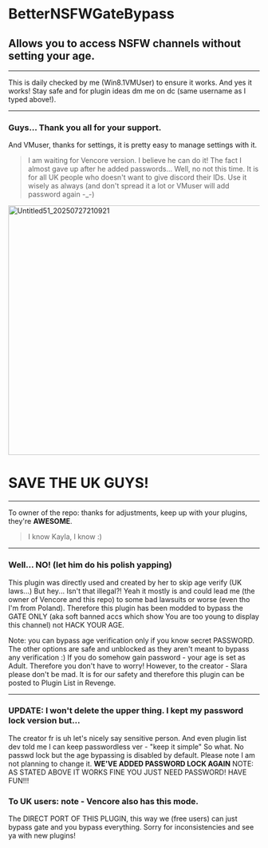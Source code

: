 # BetterNSFWGateBypass 
## Allows you to access NSFW channels without setting your age.

__ __
This is daily checked by me (Win8.1VMUser) to ensure it works. And yes it works!
Stay safe and for plugin ideas dm me on dc (same username as I typed above!).
__ __
### Guys... Thank you all for your support. 
And VMuser, thanks for settings, it is pretty easy to manage settings with it.
> I am waiting for Vencore version. I believe he can do it! The fact I almost gave up after he added passwords... Well, no not this time. It is for all UK people who doesn't want to give discord their IDs.
Use it wisely as always (and don't spread it a lot or VMuser will add password again -_-)

<img width="1500" height="500" alt="Untitled51_20250727210921" src="https://github.com/user-attachments/assets/f1dfb1b4-7397-4f9c-aafb-c41cf9c4a75a" />

# SAVE THE UK GUYS!

__ __
To owner of the repo: thanks for adjustments, keep up with your plugins, they're **AWESOME**.
> I know Kayla, I know :)

__ __
### Well... NO! (let him do his polish yapping)
This plugin was directly used and created by her to skip age verify (UK laws...) But hey... Isn't that illegal?!
Yeah it mostly is and could lead me (the owner of Vencore and this repo) to some bad lawsuits or worse (even tho I'm from Poland).
Therefore this plugin has been modded to bypass the GATE ONLY (aka soft banned accs which show You are too young to display this channel) not HACK YOUR AGE.

Note: you can bypass age verification only if you know secret PASSWORD. The other options are safe and unblocked as they aren't meant to bypass any verification :)
If you do somehow gain password - your age is set as Adult. Therefore you don't have to worry!
However, to the creator - Slara please don't be mad. It is for our safety and therefore this plugin can be posted to Plugin List in Revenge.

__ __
### UPDATE: I won't delete the upper thing. I kept my password lock version but...
The creator fr is uh let's nicely say sensitive person. And even plugin list dev told me I can keep passwordless ver - "keep it simple"
So what. No passwd lock but the age bypassing is disabled by default. Please note I am not planning to change it.
**WE'VE ADDED PASSWORD LOCK AGAIN**
NOTE: AS STATED ABOVE IT WORKS FINE YOU JUST NEED PASSWORD! HAVE FUN!!!

### To UK users: note - Vencore also has this mode.
The DIRECT PORT OF THIS PLUGIN, this way we (free users) can just bypass gate and you bypass everything. Sorry for inconsistencies and see ya with new plugins!
